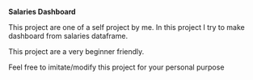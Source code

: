 **Salaries Dashboard**

This project are one of a self project by me. In this project I try to make dashboard from salaries dataframe. 

This project are a very beginner friendly.

Feel free to imitate/modify this project for your personal purpose

